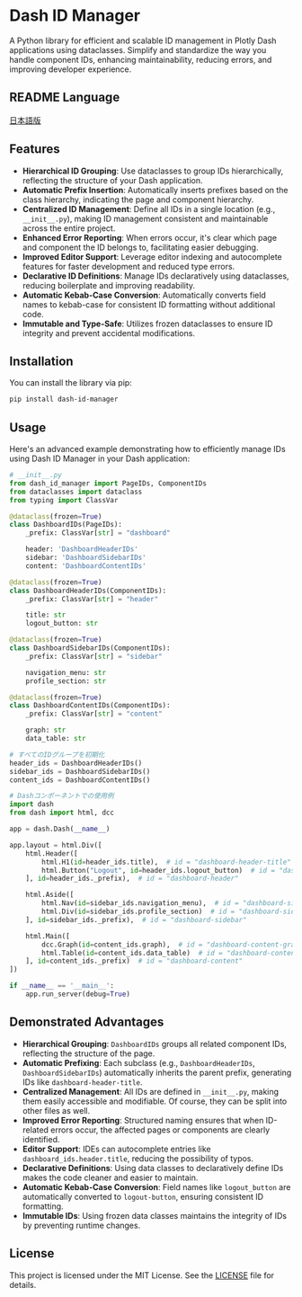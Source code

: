 # Dash ID Manager

A Python library for efficient and scalable ID management in Plotly Dash applications using dataclasses. Simplify and standardize the way you handle component IDs, enhancing maintainability, reducing errors, and improving developer experience.

## README Language
[日本語版](./docs/README_ja.md)

## Features

- **Hierarchical ID Grouping**: Use dataclasses to group IDs hierarchically, reflecting the structure of your Dash application.
- **Automatic Prefix Insertion**: Automatically inserts prefixes based on the class hierarchy, indicating the page and component hierarchy.
- **Centralized ID Management**: Define all IDs in a single location (e.g., `__init__.py`), making ID management consistent and maintainable across the entire project.
- **Enhanced Error Reporting**: When errors occur, it's clear which page and component the ID belongs to, facilitating easier debugging.
- **Improved Editor Support**: Leverage editor indexing and autocomplete features for faster development and reduced type errors.
- **Declarative ID Definitions**: Manage IDs declaratively using dataclasses, reducing boilerplate and improving readability.
- **Automatic Kebab-Case Conversion**: Automatically converts field names to kebab-case for consistent ID formatting without additional code.
- **Immutable and Type-Safe**: Utilizes frozen dataclasses to ensure ID integrity and prevent accidental modifications.

## Installation

You can install the library via pip:

```bash
pip install dash-id-manager
```

## Usage
Here's an advanced example demonstrating how to efficiently manage IDs using Dash ID Manager in your Dash application:

```python
# __init__.py
from dash_id_manager import PageIDs, ComponentIDs
from dataclasses import dataclass
from typing import ClassVar

@dataclass(frozen=True)
class DashboardIDs(PageIDs):
    _prefix: ClassVar[str] = "dashboard"

    header: 'DashboardHeaderIDs'
    sidebar: 'DashboardSidebarIDs'
    content: 'DashboardContentIDs'

@dataclass(frozen=True)
class DashboardHeaderIDs(ComponentIDs):
    _prefix: ClassVar[str] = "header"

    title: str
    logout_button: str

@dataclass(frozen=True)
class DashboardSidebarIDs(ComponentIDs):
    _prefix: ClassVar[str] = "sidebar"

    navigation_menu: str
    profile_section: str

@dataclass(frozen=True)
class DashboardContentIDs(ComponentIDs):
    _prefix: ClassVar[str] = "content"

    graph: str
    data_table: str

# すべてのIDグループを初期化
header_ids = DashboardHeaderIDs()
sidebar_ids = DashboardSidebarIDs()
content_ids = DashboardContentIDs()

# Dashコンポーネントでの使用例
import dash
from dash import html, dcc

app = dash.Dash(__name__)

app.layout = html.Div([
    html.Header([
        html.H1(id=header_ids.title),  # id = "dashboard-header-title"
        html.Button("Logout", id=header_ids.logout_button)  # id = "dashboard-header-logout-button"
    ], id=header_ids._prefix),  # id = "dashboard-header"

    html.Aside([
        html.Nav(id=sidebar_ids.navigation_menu),  # id = "dashboard-sidebar-navigation-menu"
        html.Div(id=sidebar_ids.profile_section)  # id = "dashboard-sidebar-profile-section"
    ], id=sidebar_ids._prefix),  # id = "dashboard-sidebar"

    html.Main([
        dcc.Graph(id=content_ids.graph),  # id = "dashboard-content-graph"
        html.Table(id=content_ids.data_table)  # id = "dashboard-content-data-table"
    ], id=content_ids._prefix)  # id = "dashboard-content"
])

if __name__ == '__main__':
    app.run_server(debug=True)
```

## Demonstrated Advantages

- **Hierarchical Grouping**: `DashboardIDs` groups all related component IDs, reflecting the structure of the page.
- **Automatic Prefixing**: Each subclass (e.g., `DashboardHeaderIDs`, `DashboardSidebarIDs`) automatically inherits the parent prefix, generating IDs like `dashboard-header-title`.
- **Centralized Management**: All IDs are defined in `__init__.py`, making them easily accessible and modifiable. Of course, they can be split into other files as well.
- **Improved Error Reporting**: Structured naming ensures that when ID-related errors occur, the affected pages or components are clearly identified.
- **Editor Support**: IDEs can autocomplete entries like `dashboard_ids.header.title`, reducing the possibility of typos.
- **Declarative Definitions**: Using data classes to declaratively define IDs makes the code cleaner and easier to maintain.
- **Automatic Kebab-Case Conversion**: Field names like `logout_button` are automatically converted to `logout-button`, ensuring consistent ID formatting.
- **Immutable IDs**: Using frozen data classes maintains the integrity of IDs by preventing runtime changes.


## License
This project is licensed under the MIT License. See the [LICENSE](LICENSE.md) file for details.
